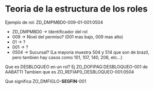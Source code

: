 # Teoria de la estructura de los roles

Ejemplo de rol: ZD_DMPMBD0-009-01-001:0504

- ZD_DMPMBD0 -> Identificador del rol
- 009 -> Nivel del permiso? (001 mas bajo, 009 mas alto)
- 01 -> ?
- 001 -> ?
- 0504 -> Sucursal? (La mayoria muestra 504 y 514 que son de brazil, pero tambien hay casos como 101, 107, 140, 206, etc...)

Que es DESBLOQUEO en un rol? Ej ZO_DOFIPAG:DESBLOQUEO-001 de AABATTI
Tambien que es ZO_REFIAP0_DESBLOQUEO-001:0504

Que significa ZO_DMFIGLO-**SEGFIN**-001